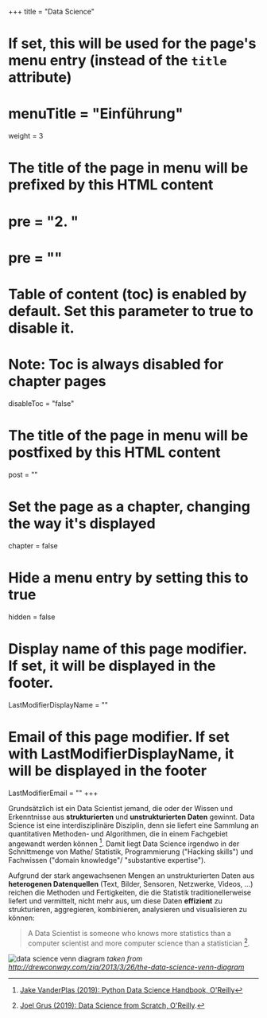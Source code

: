 +++
title = "Data Science"
# If set, this will be used for the page's menu entry (instead of the `title` attribute)
# menuTitle = "Einführung"
weight = 3
# The title of the page in menu will be prefixed by this HTML content
# pre = "<b>2. </b>"
# pre = "<i class='fab fa-github'></i>"
# Table of content (toc) is enabled by default. Set this parameter to true to disable it.
# Note: Toc is always disabled for chapter pages
disableToc = "false"

# The title of the page in menu will be postfixed by this HTML content
post = ""
# Set the page as a chapter, changing the way it's displayed
chapter = false
# Hide a menu entry by setting this to true
hidden = false
# Display name of this page modifier. If set, it will be displayed in the footer.
LastModifierDisplayName = ""
# Email of this page modifier. If set with LastModifierDisplayName, it will be displayed in the footer
LastModifierEmail = ""
+++

Grundsätzlich ist ein Data Scientist jemand, die oder der Wissen und Erkenntnisse aus **strukturierten** und **unstrukturierten Daten** gewinnt. Data Science ist eine interdisziplinäre Disziplin, denn sie liefert eine Sammlung an quantitativen Methoden- und Algorithmen, die in einem Fachgebiet angewandt werden können [^2]. Damit liegt Data Science irgendwo in der Schnittmenge von Mathe/ Statistik, Programmierung ("Hacking skills") und Fachwissen ("domain knowledge"/ "substantive expertise").

Aufgrund der stark angewachsenen Mengen an unstrukturierten Daten aus **heterogenen Datenquellen** (Text, Bilder, Sensoren, Netzwerke, Videos, ...) reichen die Methoden und Fertigkeiten, die die Statistik traditionellerweise liefert und vermittelt, nicht mehr aus, um diese Daten **effizient** zu strukturieren, aggregieren, kombinieren, analysieren und visualisieren zu können:

> A Data Scientist is someone who knows more statistics than a computer scientist and more computer science than a statistician [^1].

![data science venn diagram](https://images.squarespace-cdn.com/content/v1/5150aec6e4b0e340ec52710a/1364352051365-HZAS3CLBF7ABLE3F5OBY/ke17ZwdGBToddI8pDm48kB2M2-8_3EzuSSXvzQBRsa1Zw-zPPgdn4jUwVcJE1ZvWQUxwkmyExglNqGp0IvTJZUJFbgE-7XRK3dMEBRBhUpxPe_8B-x4gq2tfVez1FwLYYZXud0o-3jV-FAs7tmkMHY-a7GzQZKbHRGZboWC-fOc/Data_Science_VD.png?format=750w "Data Science Venn Diagram")
*taken from http://drewconway.com/zia/2013/3/26/the-data-science-venn-diagram*

[^1]: [Joel Grus (2019): Data Science from Scratch, O'Reilly](https://www.oreilly.com/library/view/data-science-from/9781492041122/).
[^2]: [Jake VanderPlas (2019): Python Data Science Handbook, O'Reilly](http://shop.oreilly.com/product/0636920034919.do)
